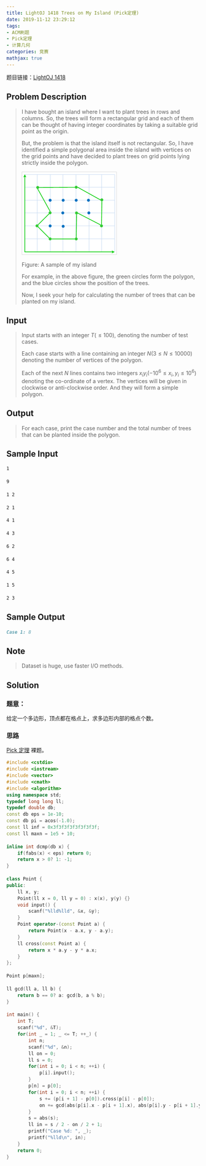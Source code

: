 ```yaml
---
title: LightOJ 1418 Trees on My Island (Pick定理)
date: 2019-11-12 23:29:12
tags:
- ACM刷题
- Pick定理
- 计算几何
categories: 竞赛
mathjax: true
---
```


题目链接：[LightOJ 1418](https://vjudge.net/problem/LightOJ-1418)

## Problem Description
> I have bought an island where I want to plant trees in rows and columns. So, the trees will form a rectangular grid and each of them can be thought of having integer coordinates by taking a suitable grid point as the origin.
> 
> But, the problem is that the island itself is not rectangular. So, I have identified a simple polygonal area inside the island with vertices on the grid points and have decided to plant trees on grid points lying strictly inside the polygon.
> 
> ![title](https://raw.githubusercontent.com/WuTao18/images/master/gitnote/2019/11/12/1573572162954-1573572163167.png)
> 
> Figure: A sample of my island
> 
> For example, in the above figure, the green circles form the polygon, and the blue circles show the position of the trees.
> 
> Now, I seek your help for calculating the number of trees that can be planted on my island.


## Input
> Input starts with an integer $T (≤ 100)$, denoting the number of test cases.
> 
> Each case starts with a line containing an integer $N (3 ≤ N ≤ 10000)$ denoting the number of vertices of the polygon.
>  
> Each of the next $N$ lines contains two integers $x_i y_i (-10^6 ≤ x_i, y_i ≤ 10^6)$ denoting the co-ordinate of a vertex. The vertices will be given in clockwise or anti-clockwise order. And they will form a simple polygon.
 

## Output
> For each case, print the case number and the total number of trees that can be planted inside the polygon.

## Sample Input
```markdown
1

9

1 2

2 1

4 1

4 3

6 2

6 4

4 5

1 5

2 3
```

## Sample Output
```markdown
Case 1: 8
```

## Note

> Dataset is huge, use faster I/O methods.

## Solution

### 题意：

给定一个多边形，顶点都在格点上，求多边形内部的格点个数。

### 思路

[Pick 定理](https://oi-wiki.org/geometry/pick/) 裸题。

```cpp
#include <cstdio>
#include <iostream>
#include <vector>
#include <cmath>
#include <algorithm>
using namespace std;
typedef long long ll;
typedef double db;
const db eps = 1e-10;  
const db pi = acos(-1.0);  
const ll inf = 0x3f3f3f3f3f3f3f3f;  
const ll maxn = 1e5 + 10;

inline int dcmp(db x) {
    if(fabs(x) < eps) return 0;
    return x > 0? 1: -1;
}

class Point {
public:
    ll x, y;
    Point(ll x = 0, ll y = 0) : x(x), y(y) {}
    void input() {
        scanf("%lld%lld", &x, &y);
    }
    Point operator-(const Point a) {
        return Point(x - a.x, y - a.y);
    }
    ll cross(const Point a) {
        return x * a.y - y * a.x;
    }
};

Point p[maxn];

ll gcd(ll a, ll b) {
    return b == 0? a: gcd(b, a % b);
}

int main() {
    int T;
    scanf("%d", &T);
    for(int _ = 1; _ <= T; ++_) {
        int n;
        scanf("%d", &n);
        ll on = 0;
        ll s = 0;
        for(int i = 0; i < n; ++i) {
            p[i].input();
        }
        p[n] = p[0];
        for(int i = 0; i < n; ++i) {
            s += (p[i + 1] - p[0]).cross(p[i] - p[0]);
            on += gcd(abs(p[i].x - p[i + 1].x), abs(p[i].y - p[i + 1].y));
        }
        s = abs(s);
        ll in = s / 2 - on / 2 + 1;
        printf("Case %d: ", _);
        printf("%lld\n", in);
    }
    return 0;
}
```